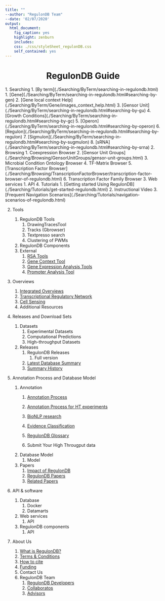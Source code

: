 ```yaml
---
title: ""
--author: "RegulonDB Team"
--date: '02/07/2020'
output:
  html_document:
    fig_caption: yes
    highlight: zenburn
    includes:
    css: ./css/styleSheet_regulonDB.css
    self_contained: yes
---
```


<center><h1>RegulonDB Guide</h1></center>

<div class="tabContent">
1. Searching
   1. [By term](./Searching/ByTerm/searching-in-regulondb.html)
      1. [Gene](./Searching/ByTerm/searching-in-regulondb.html#searching-by-gen)
      2. [Gene local context Help](./Searching/ByTerm/Gene/images_context_help.html) 
      3. [Gensor Unit](./Searching/ByTerm/searching-in-regulondb.html#searching-by-gu)
      4. [Growth Conditions](./Searching/ByTerm/searching-in-regulondb.html#searching-by-gc)
      5. [Operon](./Searching/ByTerm/searching-in-regulondb.html#searching-by-operon)
      6. [Regulon](./Searching/ByTerm/searching-in-regulondb.html#searching-by-regulon)
      7. [Sigmulon](./Searching/ByTerm/searching-in-regulondb.html#searching-by-sugmulon)
      8. [sRNA](./Searching/ByTerm/searching-in-regulondb.html#searching-by-srna)
   2. Browsing
      1. Coexpression Browser 
      2. [Gensor Unit Groups](./Searching/Browsing/GensorUnitGroups/gensor-unit-groups.html)
      3. Microbial Condition Ontology Browser
      4. TF-Matrix Browser
      5. [Transcription Factor Browser](./Searching/Browsing/TranscriptionFactorBrowser/transcription-factor-browser-of-regulondb.html)
      6. Transcription Factor Family Browser
   3. Web services
      1. API
   4. Tutorials
      1. [Getting started Using RegulonDB](./Searching/Tutorials/get-started-regulondb.html)
      2. Instructional Video
      3. [Frequent Navigation Scenarios](./Searching/Tutorials/navigation-scenarios-of-regulondb.html)
   
2. Tools
   1. RegulonDB Tools
      1. DrawingTracesTool
      2. Tracks (Gbrowser)
      3. Textpresso search
      4. Clustering of PWMs
   2. RegulonDB Components
   3. External
      1. [RSA Tools](http://embnet.ccg.unam.mx/rsat/)
      2. [Gene Context Tool](http://operons.ibt.unam.mx/gctNG/)
      3. [Gene Expression Analysis Tools](http://kusan.ccg.unam.mx/GETools/)
      4. [Promoter Analysis Tool](http://kusan.ccg.unam.mx/PromoterTools/)
      
3. Overviews
   1. [Integrated Overviews](./Overviews/overviews-of-regulondb.html)
   2. [Transcriptional Regulatory Network](./Overviews/transcriptional-regulatory-network.html)
   3. [Cell Sensing](./Overviews/overviews-of-regulondb.html)
   4. Additional Resources  
   
4. Releases and Download Sets
   1. Datasets
      1. Experimental Datasets
      2. Computational Predictions
      3. High-throughput Datasets
   2. Releases
      1. RegulonDB Releases
          1. Full version
      2. [Latest Database Summary](./ReleasesAndDownloadSets/Releases/latest-database-summary.html)
      3. [Summary History](./ReleasesAndDownloadSets/Releases/summary-of-regulondb.html)  
      
5. Annotation Process and Database Model
   1. Annotation
      1. [Annotation Process](./Help/Annotation/annotation-process-regulondb.html)
      2. [Annotation Process for HT experiments](./Help/Annotation/annotation-ht-process-regulondb.html)
      3. [BioNLP research](./Help/Annotation/bionlp-research.html)
      4. [Evidence Classification](./Help/Annotation/evidence-clasification.html)
      5. [RegulonDB Glossary](./Help/Annotation/glossary-of-regulondb.html)  
      
      6. Submit Your High Througput data
   2. Database Model
      1. Model
   3. Papers
        1. [Impact of RegulonDB](./Help/Papers/impact-of-regulondb.html)
        2. [RegulonDB Papers](./Help/Papers/publications-of-regulondb.html)
        3. [Related Papers](./Help/Papers/publications-of-regulondb.html#regulondb-related-papers)  
        

6. API & software 
   1. Database
      1. Docker
      2. Datamarts
   2. Web services
      1. API
   3. RegulonDB components
      1. API      
        
7. About Us
   1. [What is RegulonDB?](./AboutUs/what-is-regulondb.html)
   2. [Terms & Conditions](./AboutUs/terms-and-conditions.html)
   3. [How to cite](./AboutUs/citing_conditions.html)
   4. [Funding](./AboutUs/funding-of-regulondb.html)
   5. Contact Us
   6. RegulonDB Team
        1. [RegulonDB Developers](./AboutUs/developers-of-regulondb.html)
        2. [Collaboratos](./AboutUs/developers-of-regulondb.html#collaborator-of-regulondb)
        3. [Advisors](./AboutUs/developers-of-regulondb.html#advisors-of-regulondb)

</div>
